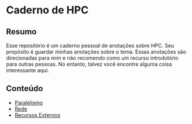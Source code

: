 # Caderno de HPC

## Resumo

Esse repositório é um caderno pessoal de anotações sobre HPC.
Seu propósito é guardar minhas anotações sobre o tema.
Essas anotações são direcionadas para mim e não recomendo como um recurso introdutório para outras pessoas.
No entanto, talvez você encontre alguma coisa interessante aqui.


## Conteúdo
* [Paralelismo](paralelo/paralelo.md)
* [Rede](rede/rede.md)
* [Recursos Externos](externo/externo.md)

